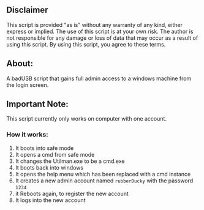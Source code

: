 
## Disclaimer

This script is provided "as is" without any warranty of any kind, either express or implied. The use of this script is at your own risk. The author is not responsible for any damage or loss of data that may occur as a result of using this script. By using this script, you agree to these terms.

## About:
A badUSB script that gains full admin access to a windows machine from the login screen.

## Important Note:
This script currently only works on computer with one account.

### How it works:
1. It boots into safe mode
2. It opens a cmd from safe mode
3. It changes the Utilman.exe to be a cmd.exe
4. It boots back into windows
5. It opens the help menu which has been replaced with a cmd instance
6. It creates a new admin account named ```rubberDucky``` with the password ```1234```
7. it Reboots again, to register the new account
8. It logs into the new account